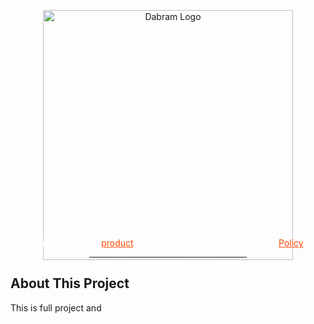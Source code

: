 <p style="text-align: center;margin-bottom: -50px">
    <a href="https://dabram.ir/" target="_blank"><img src="https://dabram.ir/file/image/Dabram.png" width="400" alt="Dabram Logo"></a>
</p>

<p style=";justify-content: space-around;display: flex;align-content: center;justify-items: center">
<a href="https://dabram.ir" style="margin-right: 10px;margin-left: 10px;color: white;text-shadow: 0 0 20px white">Home</a>
<a href="https://dabram.ir/product" style="margin-right: 10px;margin-left: 10px;color: orangered;text-shadow: 0 0 20px white">product</a>
<a href="https://dabram.ir/Work samples" style="margin-right: 10px;margin-left: 10px;color: white;text-shadow: 0 0 20px white">WorkSamples</a>
<a href="https://dabram.ir/Policy" style="margin-right: 10px;margin-left: 10px;color: orangered;text-shadow: 0 0 20px white">Policy</a>
</p>
<hr style="width: 50%;margin: 10px auto">

## About This Project
This is full project and 

